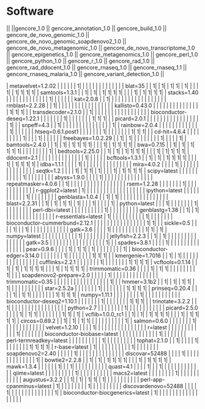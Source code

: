 # Software

|| ||gencore_1.0 || gencore_annotation_1.0 || gencore_build_1.0 || gencore_de_novo_genomic_1.0 || gencore_de_novo_genomic_soapdenovo2_1.0 || gencore_de_novo_metagenomic_1.0 || gencore_de_novo_transcriptome_1.0 || gencore_epigenetics_1.0 || gencore_metagenomics_1.0 || gencore_perl_1.0 || gencore_python_1.0 || gencore_r_1.0 || gencore_rad_1.0 || gencore_rad_ddocent_1.0 || gencore_rnaseq_1.0 || gencore_rnaseq_1.1 || gencore_rnaseq_malaria_1.0 || gencore_variant_detection_1.0 ||

| metavelvet=1.2.02 | | | | | | 1| | | | | | | | | | | | |
| blat=35 | | 1| | 1| | 1| 1| | 1| | | | 1| | 1| 1| 1| 1|
| samtools=1.3.1 | | 1| | 1| | 1| 1| 1| 1| | | | 1| | 1| 1| 1| 1|
| stacks=1.40 | | | | | | | | | | | | | 1| | | | | |
| kat=2.0.8 | | 1| | | | | | | | | | | | | | | | |
| rmblast=2.2.28 | | 1| | | | | | | | | | | | | | | | |
| kallisto=0.43.0 | | | | | | | | | | | | | | | 1| 1| 1| |
| transdecoder=2.1.0 | | 1| | | | | | | | | | | | | | | | |
| bioconductor-deseq=1.22.1 | | | | | | | 1| | | | | | | | 1| 1| 1| |
| picard=2.0.1 | | | | | | | | | | | | | | | | | 1| |
| snpeff=4.3 | | 1| | | | | | | | | | | | | | | | 1|
| rainbow=2.0.4 | | | | | | | | | | | | | 1| | | | | |
| htseq=0.6.1.post1 | | | | | | | 1| | | | | | | | 1| 1| 1| |
| cd-hit=4.6.4 | | | | | | | | | 1| | | | 1| | | | | |
| freebayes=1.0.2.29 | | 1| | 1| | | | | | | | | 1| | | | | 1|
| bamtools=2.4.0 | | 1| | 1| | 1| 1| 1| 1| | | | 1| | 1| 1| 1| 1|
| bwa=0.7.15 | | 1| | 1| | 1| 1| 1| 1| | | | | | | | | 1|
| bedtools=2.25.0 | | 1| | 1| | 1| 1| 1| 1| | | | 1| | 1| 1| 1| 1|
| ddocent=2.1 | | | | | | | | | | | | | | 1| | | | |
| bcftools=1.3.1 | | 1| | 1| | 1| 1| 1| 1| | | | 1| | 1| 1| 1| 1|
| idba=1.1.1 | | | | 1| | | | | | | | | | | | | | |
| mira=4.0.2 | | | | 1| | | | | | | | | | | | | | |
| seqtk=1.2 | | | | 1| | 1| 1| | 1| | | | 1| | 1| 1| 1| 1|
| scipy=latest | | | | | | | | | | | 1| | | | | | | |
| abyss=1.9.0 | | | | 1| | | | | | | | | | | | | | |
| repeatmasker=4.0.6 | | 1| | | | | | | | | | | | | | | | |
| rsem=1.2.28 | | | | | | | 1| | | | | | | | | | | |
| r-ggplot2=latest | 1| | | | | | | | | | | | | | | | | |
| ipython=latest | | | | | | | | | | | 1| | | | | | | |
| genblasta=1.0.4 | | 1| | 1| | | | | | | | | | | | | | |
| blast=2.2.31 | | 1| | 1| | 1| 1| | 1| | | | 1| | | | | 1|
| python=latest | | | 1| | | | | | | | 1| | | | | | | |
| perl-dbi=latest | | | | | | | | | | 1| | | | | | | | |
| genblastg=1.38 | | 1| | 1| | | | | | | | | | | | | | |
| r-essentials=latest | 1| | | | | | | | | | | 1| | | | | | |
| bioconductor-cummerbund=2.12.1 | | | | | | | | | | | | | | | | 1| 1| |
| sickle=0.5 | | | | 1| | | 1| | | | | | | | | | | |
| gatk=3.6 | | | | 1| | | | | | | | | | | 1| 1| | 1|
| numpy=latest | | | | | | | | | | | 1| | | | | | | |
| jellyfish=2.2.3 | | 1| | 1| | | | | | | | | | | | | | |
| gatk=3.5 | | | | | | | | | | | | | | | | | 1| |
| spades=3.8.1 | | | | 1| | | | | | | | | | | | | | |
| pear=0.9.6 | | | | 1| | 1| 1| | 1| | | | | | | | | 1|
| bioconductor-edger=3.14.0 | | | | | | | 1| | | | | | | | 1| 1| 1| |
| kmergenie=1.7016 | | 1| | 1| | | | | | | | | | | | | | |
| cufflinks=2.2.1 | | | | | | | 1| | | | | | | | 1| 1| 1| 1|
| vcftools=0.1.14 | | 1| | 1| | 1| 1| 1| 1| | | | 1| | 1| 1| 1| 1|
| trimmomatic=0.36 | | | | 1| | 1| 1| | | | | | | | | 1| | |
| soapdenovo2-prepare=2.0 | | | | | 1| | | | | | | | | | | | | |
| trimmomatic=0.35 | | | | | | | | | | | | | | | | | 1| |
| hmmer=3.1b2 | | 1| | 1| | 1| 1| | 1| | | | | | | | | |
| star=2.5.2a | | | | | | | 1| | | | | | | | 1| 1| 1| 1|
| prinseq=0.20.4 | | | | 1| | 1| 1| | | | | | | | 1| 1| 1| 1|
| numpy=1.11.1 | | | | | | | | 1| | | | | | | | | | |
| bioconductor-deseq2=1.10.1 | | | | | | | 1| | | | | | | | 1| 1| 1| |
| trinotate=3.2.2 | | 1| | | | | | | | | | | | | | | | |
| python=2.7 | | | | | | | | 1| | | | | | | | | | |
| picard=2.5.0 | | | | 1| | 1| 1| | | | | | | | 1| 1| | 1|
| vcflib=1.0.0_rc1 | | 1| | 1| | 1| 1| 1| 1| | | | 1| | 1| 1| 1| 1|
| circos=0.69.2 | | 1| | 1| | 1| 1| | | | | | | | | | | 1|
| salmon=0.6.0 | | | | | | | 1| | | | | | | | | | | |
| velvet=1.2.10 | | | | 1| | | | | | | | | | | | | | |
| r=latest | | | | | | | | | | | | 1| | | | | | |
| bioconductor-biobase=latest | | | | | | | | | | | | 1| | | | | | |
| perl-termreadkey=latest | | | | | | | | | | 1| | | | | | | | |
| tophat=2.1.0 | | 1| | | | | 1| | | | | | | | 1| 1| 1| 1|
| r-base=latest | 1| | | | | | | | | | | 1| | | | | | |
| soapdenovo2=2.40 | | | | | 1| | | | | | | | | | | | | |
| discovar=52488 | | | | 1| | | | | | | | | | | | | | 1|
| bowtie2=2.2.8 | | 1| | 1| | 1| 1| 1| 1| | | | 1| | 1| 1| 1| 1|
| mawk=1.3.4 | | | | | | 1| | | 1| | | | | | | | | |
| quast=4.1 | | | | 1| | | 1| | | | | | | | | | | |
| qiime=latest | | | | | | | | | 1| | | | | | | | | |
| macs2=latest | | | | | | | | 1| | | | | | | | | | |
| augustus=3.2.2 | | 1| | 1| | 1| 1| | 1| | | | | | | | | |
| perl-app-cpanminus=latest | 1| | | | | | | | | 1| | | | | | | | |
| discovardenovo=52488 | | | | 1| | | | | | | | | | | | | | 1|
| bioconductor-biocgenerics=latest | 1| | | | | | | | | | | | | | | | | |
